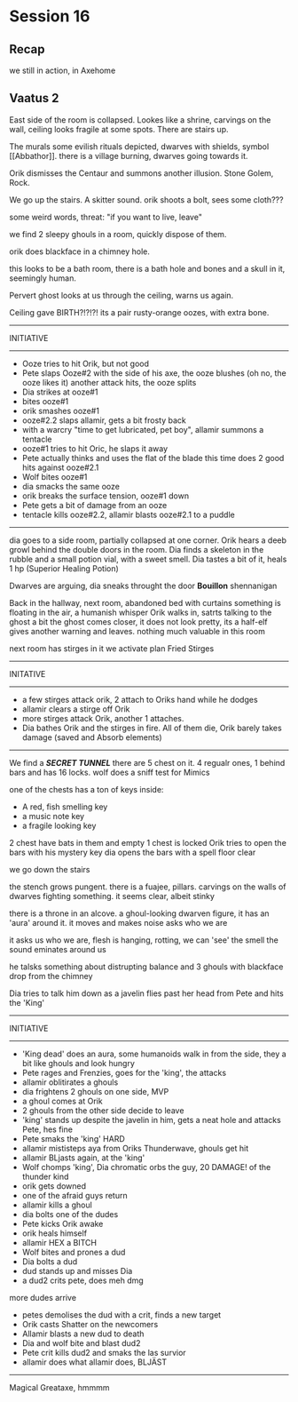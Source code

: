 # Session 16 #

## Recap ##

we still in action, in Axehome

## Vaatus 2 ##

East side of the room is collapsed. Lookes like a shrine, carvings on the wall,
ceiling looks fragile at some spots.
There are stairs up.

The murals
some evilish rituals depicted, dwarves with shields, symbol [[Abbathor]].
there is a village burning,
dwarves going towards it.

Orik dismisses the Centaur and summons another illusion. Stone Golem, Rock.

We go up the stairs. A skitter sound. orik shoots a bolt, sees some cloth???

some weird words, threat: "if you want to live, leave"

we find 2 sleepy ghouls in a room, quickly dispose of them.

orik does blackface in a chimney hole.

this looks to be a bath room, there is a bath hole and bones and a skull in it,
seemingly human.

Pervert ghost looks at us through the ceiling, warns us again.

Ceiling gave BIRTH?!?!?!
its a pair rusty-orange oozes, with extra bone.

***
INITIATIVE
***

* Ooze tries to hit Orik, but not good
* Pete slaps Ooze#2 with the side of his axe, the ooze blushes
  (oh no, the ooze likes it)
  another attack hits, the ooze splits
* Dia strikes at ooze#1
* bites ooze#1
* orik smashes ooze#1
* ooze#2.2 slaps allamir, gets a bit frosty back
* with a warcry "time to get lubricated, pet boy", allamir summons a tentacle
* ooze#1 tries to hit Oric, he slaps it away
* Pete actually thinks and uses the flat of the blade this time
  does 2 good hits against ooze#2.1
* Wolf bites ooze#1
* dia smacks the same ooze
* orik breaks the surface tension, ooze#1 down
* Pete gets a bit of damage from an ooze
* tentacle kills ooze#2.2, allamir blasts ooze#2.1 to a puddle

***

dia goes to a side room, partially collapsed at one corner.
Orik hears a deeb growl behind the double doors in the room.
Dia finds a skeleton in the rubble and a small potion vial, with a sweet smell.
Dia tastes a bit of it, heals 1 hp (Superior Healing Potion)

Dwarves are arguing, dia sneaks throught the door
**Bouillon**  shennanigan

Back in the hallway, next room, abandoned bed with curtains
something is floating in the air, a humanish whisper
Orik walks in, satrts talking to the ghost a bit
the ghost comes closer, it does not look pretty, its a half-elf
gives another warning and leaves.
nothing much valuable in this room

next room has stirges in it
we activate plan Fried Stirges

***
INITATIVE
***

* a few stirges attack orik, 2 attach to Oriks hand while he dodges
* allamir clears a stirge off Orik
* more stirges attack Orik, another 1 attaches.
* Dia bathes Orik and the stirges in fire. All of them die, 
  Orik barely takes damage (saved and Absorb elements)

***

We find a ***SECRET TUNNEL***
there are 5 chest on it. 4 regualr ones, 1 behind bars and has 16 locks.
wolf does a sniff test for Mimics

one of the chests has a ton of keys inside:

* A red, fish smelling key
* a music note key
* a fragile looking key

2 chest have bats in them and empty
1 chest is locked
Orik tries to open the bars with his mystery key
dia opens the bars with a spell
floor clear

we go down the stairs

the stench grows pungent.
there is a fuajee, pillars. carvings on the walls of dwarves fighting something.
it seems clear, albeit stinky

there is a throne in an alcove. a ghoul-looking dwarven figure,
it has an 'aura' around it. it moves and makes noise asks who we are

it asks us who we are, flesh is hanging, rotting, we can 'see' the smell
the sound eminates around us

he talsks something about distrupting balance and 3 ghouls with blackface drop from the chimney

Dia tries to talk him down as a javelin flies past her head from Pete and hits the 'King'

***
INITIATIVE
***

* 'King dead' does an aura, some humanoids walk in from the side,
  they a bit like ghouls and look hungry
* Pete rages and Frenzies, goes for the 'king', the attacks
* allamir oblitirates a ghouls
* dia frightens 2 ghouls on one side, MVP
* a ghoul comes at Orik
* 2 ghouls from the other side decide to leave
* 'king' stands up despite the javelin in him, gets a neat hole and attacks Pete, hes fine
* Pete smaks the 'king' HARD
* allamir mististeps aya from Oriks Thunderwave, ghouls get hit
* allamir BLjasts again, at the 'king'
* Wolf chomps 'king', Dia chromatic orbs the guy, 20 DAMAGE! of the thunder kind
* orik gets downed
* one of the afraid guys return
* allamir kills a ghoul
* dia bolts one of the dudes
* Pete kicks Orik awake
* orik heals himself
* allamir HEX a BITCH
* Wolf bites and prones a dud
* Dia bolts a dud
* dud stands up and misses Dia
* a dud2 crits pete, does meh dmg

more dudes arrive

* petes demolises the dud with a crit, finds a new target
* Orik casts Shatter on the newcomers
* Allamir blasts a new dud to death
* Dia and wolf bite and blast dud2
* Pete crit kills dud2 and smaks the las survior
* allamir does what allamir does, BLJÄST

***

Magical Greataxe, hmmmm
